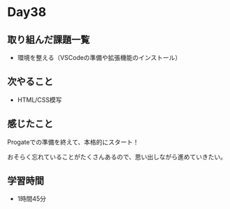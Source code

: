 # Day38
## 取り組んだ課題一覧
- 環境を整える（VSCodeの準備や拡張機能のインストール）
## 次やること
- HTML/CSS模写
## 感じたこと
Progateでの準備を終えて、本格的にスタート！
 
おそらく忘れていることがたくさんあるので、思い出しながら進めていきたい。
## 学習時間
- 1時間45分
